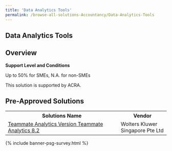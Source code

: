 ```yaml
---
title: 'Data Analytics Tools'
permalink: /browse-all-solutions-Accountancy/Data-Analytics-Tools
---
```


## Data Analytics Tools
## Overview

**Support Level and Conditions**

Up to 50% for SMEs, N.A. for non-SMEs

This solution is supported by ACRA.

## Pre-Approved Solutions

<table>
<tr>
<th style='width: auto;'><b>Solutions Name</b></th>
<th style='width: 30%;'><b>Vendor</b></th>
</tr>
<tr>
<td><a href='/productivity-solutions-grant/solutionrepo/199703606K-Tmmt-Anlytcs-v-Tmmt-Anlytcs-82-G' target='_blank'>Teammate Analytics Version Teammate Analytics 8.2</a><br></td>
<td>Wolters Kluwer Singapore Pte Ltd</td>
</tr>
</table>

{% include banner-psg-survey.html %}
